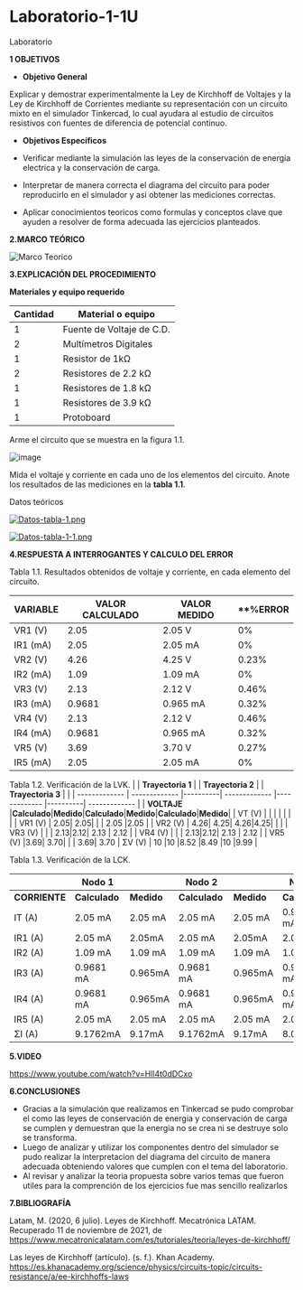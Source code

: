 # Laboratorio-1-1U
 Laboratorio 

**1 OBJETIVOS**

- **Objetivo General**

Explicar y demostrar experimentalmente la Ley de Kirchhoff de Voltajes y la Ley de Kirchhoff de Corrientes mediante su representación con un circuito mixto en el simulador Tinkercad, lo cual ayudara al estudio de circuitos resistivos con fuentes de diferencia de potencial continuo.

- **Objetivos Específicos**

- Verificar mediante la simulación las leyes de la conservación de energía electrica y la conservación de carga.

- Interpretar de manera correcta el diagrama del circuito para poder reproducirlo en el simulador y asi obtener las mediciones correctas.

- Aplicar conocimientos teoricos como formulas y conceptos clave que ayuden a resolver de forma adecuada las ejercicios planteados.




























**2.MARCO TEÓRICO**

![Marco Teorico](https://user-images.githubusercontent.com/93739242/141380900-caacbabf-1214-4cd2-b78c-a052c58683ff.jpeg)

















































**3.EXPLICACIÓN DEL PROCEDIMIENTO**

**Materiales y equipo requerido**

|**Cantidad**|**Material o equipo**|
|----|----|
|1|Fuente de Voltaje de C.D.|
|2|Multímetros Digitales|
|1|Resistor de 1kΩ|
|2|Resistores de 2.2 kΩ|
|1|Resistores de 1.8 kΩ|
|1|Resistores de 3.9 kΩ|
|1|Protoboard|

Arme el circuito que se muestra en la figura 1.1.

![image](https://user-images.githubusercontent.com/93739242/141354630-7fb2ebbe-ca95-4d70-aece-c4ec74589ae0.png)

Mida el voltaje y corriente en cada uno de los elementos del circuito. Anote los
resultados de las mediciones en la **tabla 1.1**.

Datos teóricos

[![Datos-tabla-1.png](https://i.postimg.cc/tTtwWxhk/Datos-tabla-1.png)](https://postimg.cc/Kkj0y4p3)

[![Datos-tabla-1-1.png](https://i.postimg.cc/FzHWSnFF/Datos-tabla-1-1.png)](https://postimg.cc/mzKyfjFK)











































**4.RESPUESTA A INTERROGANTES Y CALCULO DEL ERROR**

Tabla 1.1. Resultados obtenidos de voltaje y corriente, en cada elemento del circuito.

| **VARIABLE** | **VALOR CALCULADO** | **VALOR MEDIDO** |**%ERROR
| ------------- | ------------- | ------------- | ------------- |
| VR1 (V)  |        2.05          |      2.05 V           |0%|
| IR1 (mA)  |       2.05       |     2.05 mA            |0%|
| VR2 (V)  |        4.26  |      4.25 V             |0.23%|
| IR2 (mA)  |       1.09          |     1.09 mA           |0%|
| VR3 (V)  |        2.13     |     2.12 V            |0.46%|
| IR3 (mA)  |       0.9681  |    0.965 mA           |0.32%|
| VR4 (V)  |        2.13       |      2.12 V           |0.46%|
| IR4 (mA)  |       0.9681        |    0.965 mA           |0.32%|
| VR5 (V)  |        3.69       |       3.70 V          |0.27%|
| IR5 (mA)  |       2.05        |     2.05 mA            |0%|

Tabla 1.2. Verificación de la LVK.
|  | **Trayectoria 1**     | | **Trayectoria 2** | | **Trayectoria 3** | |
| ------------- | ------------- |----------| ------------- |------------- |----------| ------------- |
| **VOLTAJE**  |**Calculado**|**Medido**|**Calculado**|**Medido**|**Calculado**|**Medido**|
| VT (V)  |      |    |    |     |      |      |
| VR1 (V) | 2.05| 2.05|    |     | 2.05   |2.05      |
| VR2 (V) | 4.26| 4.25| 4.26|4.25|      |      |
| VR3 (V) |   |       | 2.13|2.12| 2.13 |  2.12    |
| VR4 (V) |   |       | 2.13|2.12| 2.13 |  2.12   |
| VR5 (V) |3.69| 3.70|     |     |  3.69| 3.70
|  ΣV (V) | 10  |10      |8.52  |8.49 |10      |9.99      |

Tabla 1.3. Verificación de la LCK.

|  | **Nodo 1** | | **Nodo 2** | | **Nodo 3** | | **Nodo 4** | | **Nodo 5** | |
| ------------- | ------------- |----------| ------------- |------------- |----------| ------------- | ------------- |------------- |----------| ------------- |
|**CORRIENTE**|**Calculado**|**Medido**|**Calculado**|**Medido**|**Calculado**|**Medido**|**Calculado**|**Medido**|**Calculado**|**Medido**|
| IT (A)  |2.05 mA|2.05 mA|2.05 mA|2.05 mA|0.9681 mA|0.965mA|0.9681 mA|0.965mA|0.9681 mA|0.965mA|
| IR1 (A) |2.05 mA|2.05mA|2.05 mA|2.05mA|2.05 mA|2.05mA|2.05 mA|2.05mA|2.05 mA|2.05mA|
| IR2 (A) |1.09 mA|1.09 mA|1.09 mA|1.09 mA|1.09 mA|1.09 mA|1.09 mA|1.09 mA|1.09 mA|1.09 mA|
| IR3 (A) |0.9681 mA|0.965mA|0.9681 mA|0.965mA|0.9681 mA|0.965mA|0.9681 mA|0.965mA|0.9681 mA|0.965mA|
| IR4 (A) |0.9681 mA|0.965mA|0.9681 mA|0.965mA|0.9681 mA|0.965mA| 0.9681 mA|0.965mA|0.9681 mA|0.965mA|
| IR5 (A) |2.05 mA  |2.05 mA|2.05 mA|2.05 mA|2.05 mA|2.05 mA|2.05 mA|2.05 mA|2.05 mA|2.05 mA|
|  ΣI (A) |9.1762mA|9.17mA|9.1762mA|9.17mA|8.0943mA|8.085mA|8.0943mA|8.085mA|8.0943mA|8.085mA|

















































**5.VIDEO**



https://www.youtube.com/watch?v=Hll4t0dDCxo






































**6.CONCLUSIONES**

- Gracias a la simulación que realizamos en Tinkercad se pudo comprobar el como las leyes de conservación de energia y conservación de carga se cumplen y demuestran que la energia no se crea ni se destruye solo se transforma.
- Luego de analizar y utilizar los componentes dentro del simulador se pudo realizar la interpretacion del diagrama del circuito de manera adecuada obteniendo valores que cumplen con el tema del laboratorio.
- Al revisar y analizar la teoria propuesta sobre varios temas que fueron utiles para la comprención de los ejercicios fue mas sencillo realizarlos

























**7.BIBLIOGRAFÍA**


Latam, M. (2020, 6 julio). Leyes de Kirchhoff. Mecatrónica LATAM. Recuperado 11 de noviembre de 2021, de https://www.mecatronicalatam.com/es/tutoriales/teoria/leyes-de-kirchhoff/

Las leyes de Kirchhoff (artículo). (s. f.). Khan Academy. https://es.khanacademy.org/science/physics/circuits-topic/circuits-resistance/a/ee-kirchhoffs-laws






































